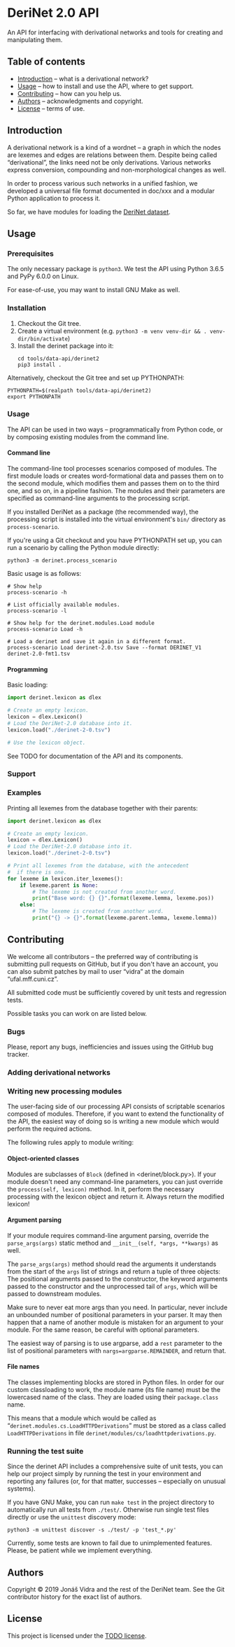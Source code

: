 
# DeriNet 2.0 API

An API for interfacing with derivational networks and tools for
creating and manipulating them.


<!-- TODO Coverage badges, perhaps CI links? -->


## Table of contents
- [Introduction](#introduction) – what is a derivational network?
- [Usage](#usage) – how to install and use the API, where to get support.
- [Contributing](#contributing) – how can you help us.
- [Authors](#authors) – acknowledgments and copyright.
- [License](#license) – terms of use.

## Introduction

A derivational network is a kind of a wordnet – a graph in which
the nodes are lexemes and edges are relations between them.
Despite being called “derivational”, the links need not be only
derivations. Various networks express conversion, compounding and
non-morphological changes as well.

<!-- TODO Some images. -->

<!-- TODO Why should you care about this API? -->
In order to process various such networks in a unified fashion,
we developed a universal file format documented in doc/xxx<!-- TODO link -->
and a modular Python application to process it.

So far, we have modules for loading the
[DeriNet dataset](https://ufal.mff.cuni.cz/derinet). 
<!-- TODO List other existing datasets for which we have
          conversion utilities. -->



<!-- TODO Links to other tools – DeriSearch etc. -->


<!-- TODO Documentation link. -->

## Usage

### Prerequisites

The only necessary package is `python3`. We test the API using
Python 3.6.5 and PyPy 6.0.0 on Linux.

For ease-of-use, you may want to install GNU Make as well.


### Installation

1. Checkout the Git tree.
2. Create a virtual environment (e.g. `python3 -m venv venv-dir && . venv-dir/bin/activate`)
3. Install the derinet package into it:
   ```shell
   cd tools/data-api/derinet2
   pip3 install .
   ```

Alternatively, checkout the Git tree and set up PYTHONPATH:
```shell
PYTHONPATH=$(realpath tools/data-api/derinet2)
export PYTHONPATH
```
<!-- TODO Tell the users how to set up PYTHONPATH. -->


### Usage

The API can be used in two ways – programmatically from Python code,
or by composing existing modules from the command line.

#### Command line

The command-line tool processes scenarios composed of modules. The first
module loads or creates word-formational data and passes them on to the
second module, which modifies them and passes them on to the third one,
and so on, in a pipeline fashion. The modules and their parameters are
specified as command-line arguments to the processing script.

If you installed DeriNet as a package (the recommended way), the
processing script is installed into the virtual environment's `bin/`
directory as `process-scenario`.

If you're using a Git checkout and you have PYTHONPATH set up, you can
run a scenario by calling the Python module directly:
```shell
python3 -m derinet.process_scenario
```

Basic usage is as follows:

```shell
# Show help
process-scenario -h

# List officially available modules.
process-scenario -l

# Show help for the derinet.modules.Load module
process-scenario Load -h

# Load a derinet and save it again in a different format.
process-scenario Load derinet-2.0.tsv Save --format DERINET_V1 derinet-2.0-fmt1.tsv
```

#### Programming

Basic loading:
```python
import derinet.lexicon as dlex

# Create an empty lexicon.
lexicon = dlex.Lexicon()
# Load the DeriNet-2.0 database into it.
lexicon.load("./derinet-2-0.tsv")

# Use the lexicon object.
```

See TODO <!-- TODO Documentation link. --> for documentation of the
API and its components.



### Support

<!-- TODO Documentation link. -->
<!-- TODO DeriNet homepage link. -->
<!-- TODO My e-mail. -->


### Examples

Printing all lexemes from the database together with their parents:
```python
import derinet.lexicon as dlex

# Create an empty lexicon.
lexicon = dlex.Lexicon()
# Load the DeriNet-2.0 database into it.
lexicon.load("./derinet-2-0.tsv")

# Print all lexemes from the database, with the antecedent
#  if there is one.
for lexeme in lexicon.iter_lexemes():
    if lexeme.parent is None:
        # The lexeme is not created from another word.
        print("Base word: {} {}".format(lexeme.lemma, lexeme.pos))
    else:
        # The lexeme is created from another word.
        print("{} -> {}".format(lexeme.parent.lemma, lexeme.lemma))
```

<!-- TODO Add more examples. -->


## Contributing

We welcome all contributors – the preferred way of contributing is
submitting pull requests on GitHub, but if you don't have an account,
you can also submit patches by mail to user “vidra” at the domain
“ufal.mff.cuni.cz”.

All submitted code must be sufficiently covered by unit tests and
regression tests.

Possible tasks you can work on are listed below.


### Bugs

Please, report any bugs, inefficiencies and issues using the GitHub
bug tracker.


### Adding derivational networks



### Writing new processing modules

The user-facing side of our processing API consists of scriptable
scenarios composed of modules. Therefore, if you want to extend the
functionality of the API, the easiest way of doing so is writing
a new module which would perform the required actions.

The following rules apply to module writing:

#### Object-oriented classes

Modules are subclasses of `Block` (defined in <derinet/block.py>).
If your module doesn't need any command-line parameters, you can
just override the `process(self, lexicon)` method. In it, perform
the necessary processing with the lexicon object and return it.
Always return the modified lexicon!

#### Argument parsing

If your module requires command-line argument parsing, override the
`parse_args(args)` static method and `__init__(self, *args, **kwargs)`
as well.

The `parse_args(args)` method should read the arguments it understands
from the start of the `args` list of strings and return a tuple of three
objects: The positional arguments passed to the constructor, the keyword
arguments passed to the constructor and the unprocessed tail of `args`,
which will be passed to downstream modules.

Make sure to never eat more args than you need. In particular, never
include an unbounded number of positional parameters in your parser.
It may then happen that a name of another module is mistaken for
an argument to your module. For the same reason, be careful with
optional parameters.

The easiest way of parsing is to use argparse, add a `rest` parameter
to the list of positional parameters with `nargs=argparse.REMAINDER`,
and return that.

#### File names

The classes implementing blocks are stored in Python files. In order
for our custom classloading to work, the module name (its file name)
must be the lowercased name of the class. They are loaded using their
`package.class` name.

This means that a module which would be called as
“`derinet.modules.cs.LoadHTTPDerivations`” must be stored as a class
called `LoadHTTPDerivations` in file
`derinet/modules/cs/loadhttpderivations.py`.


### Running the test suite

Since the derinet API includes a comprehensive suite of unit tests,
you can help our project simply by running the test in your environment
and reporting any failures (or, for that matter, successes – especially
on unusual systems).

If you have GNU Make, you can run `make test` in the project directory
to automatically run all tests from `./test/`. Otherwise run single
test files directly or use the `unittest` discovery mode:
```shell
python3 -m unittest discover -s ./test/ -p 'test_*.py'
```

<!-- FIXME Delete this notice after it stops being true. -->
Currently, some tests are known to fail due to unimplemented features.
Please, be patient while we implement everything.




## Authors

Copyright &copy; 2019 Jonáš Vidra and the rest of the DeriNet team.
See the Git contributor history for the exact list of authors.

<!-- TODO acknowlegdments. Especially grants. -->


## License

This project is licensed under the
[TODO license][license]. <!-- TODO Specify the license. -->

[license]: https://example.net/

